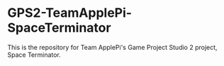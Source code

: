# GPS2-TeamApplePi-SpaceTerminator
 This is the repository for Team ApplePi's Game Project Studio 2 project, Space Terminator.
